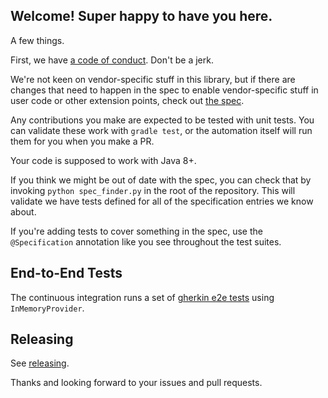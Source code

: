 ## Welcome! Super happy to have you here.

A few things.

First, we have [a code of
conduct](https://github.com/open-feature/.github/blob/main/CODE_OF_CONDUCT.md). Don't
be a jerk.

We're not keen on vendor-specific stuff in this library, but if there are changes that need to happen in the spec to enable vendor-specific stuff in user code or other extension points, check out [the spec](https://github.com/open-feature/spec).

Any contributions you make are expected to be tested with unit tests. You can validate these work with `gradle test`, or the automation itself will run them for you when you make a PR.

Your code is supposed to work with Java 8+.

If you think we might be out of date with the spec, you can check that by invoking `python spec_finder.py` in the root of the repository. This will validate we have tests defined for all of the specification entries we know about.

If you're adding tests to cover something in the spec, use the `@Specification` annotation like you see throughout the test suites.

## End-to-End Tests

The continuous integration runs a set of [gherkin e2e tests](https://github.com/open-feature/test-harness/blob/main/features/evaluation.feature) using `InMemoryProvider`.

## Releasing

See [releasing](./docs/release.md).

Thanks and looking forward to your issues and pull requests.
